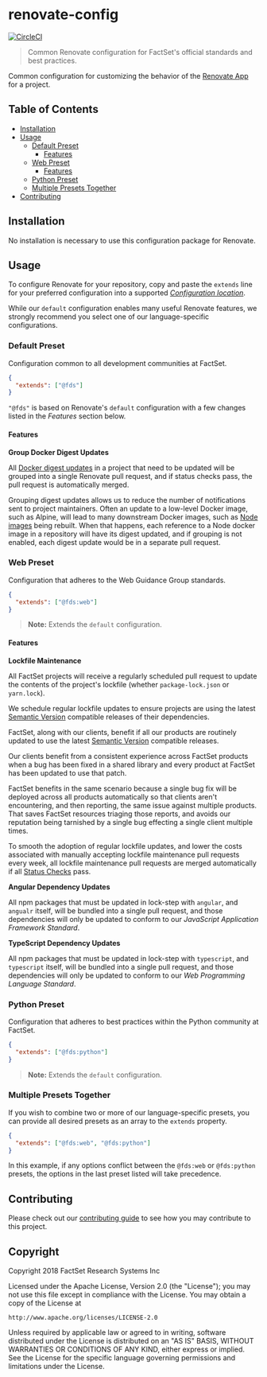 # renovate-config

[![CircleCI](https://circleci.com/gh/factset/renovate-config.svg?style=svg)](https://circleci.com/gh/factset/renovate-config)

> Common Renovate configuration for FactSet's official standards and best practices.

Common configuration for customizing the behavior of the [Renovate App](https://github.com/marketplace/renovate) for a project.

## Table of Contents

<!-- START doctoc generated TOC please keep comment here to allow auto update -->
<!-- DON'T EDIT THIS SECTION, INSTEAD RE-RUN doctoc TO UPDATE -->


- [Installation](#installation)
- [Usage](#usage)
  - [Default Preset](#default-preset)
    - [Features](#features)
  - [Web Preset](#web-preset)
    - [Features](#features-1)
  - [Python Preset](#python-preset)
  - [Multiple Presets Together](#multiple-presets-together)
- [Contributing](#contributing)

<!-- END doctoc generated TOC please keep comment here to allow auto update -->

## Installation

No installation is necessary to use this configuration package for Renovate.

## Usage

To configure Renovate for your repository, copy and paste the `extends` line for your preferred configuration into a supported [_Configuration location_](https://renovateapp.com/docs/getting-started/configure-renovate#configuration-location).

While our `default` configuration enables many useful Renovate features, we strongly recommend you select one of our language-specific configurations.

### Default Preset

Configuration common to all development communities at FactSet.

```json
{
  "extends": ["@fds"]
}
```

`"@fds"` is based on Renovate's `default` configuration with a few changes listed in the _Features_ section below.

#### Features

**Group Docker Digest Updates**

All [Docker digest updates](https://renovateapp.com/docs/language-support/docker#digest-updating) in a project that need to be updated will be grouped into a single Renovate pull request, and if status checks pass, the pull request is automatically merged.

Grouping digest updates allows us to reduce the number of notifications sent to project maintainers. Often an update to a low-level Docker image, such as Alpine, will lead to many downstream Docker images, such as [Node images](https://hub.docker.com/_/node/) being rebuilt. When that happens, each reference to a Node docker image in a repository will have its digest updated, and if grouping is not enabled, each digest update would be in a separate pull request.

### Web Preset

Configuration that adheres to the Web Guidance Group standards.

```json
{
  "extends": ["@fds:web"]
}
```

> **Note:** Extends the `default` configuration.

#### Features

**Lockfile Maintenance**

All FactSet projects will receive a regularly scheduled pull request to update the contents of the project's lockfile (whether `package-lock.json` or `yarn.lock`).

We schedule regular lockfile updates to ensure projects are using the latest [Semantic Version](https://semver.org/) compatible releases of their dependencies.

FactSet, along with our clients, benefit if all our products are routinely updated to use the latest [Semantic Version](https://semver.org/) compatible releases.

Our clients benefit from a consistent experience across FactSet products when a bug has been fixed in a shared library and every product at FactSet has been updated to use that patch.

FactSet benefits in the same scenario because a single bug fix will be deployed across all products automatically so that clients aren't encountering, and then reporting, the same issue against multiple products. That saves FactSet resources triaging those reports, and avoids our reputation being tarnished by a single bug effecting a single client multiple times.

To smooth the adoption of regular lockfile updates, and lower the costs associated with manually accepting lockfile maintenance pull requests every week, all lockfile maintenance pull requests are merged automatically if all [Status Checks](https://blog.github.com/2014-12-08-see-results-from-all-pull-request-status-checks/) pass.

**Angular Dependency Updates**

All npm packages that must be updated in lock-step with `angular`, and `angualr` itself, will be bundled into a single pull request, and those dependencies will only be updated to conform to our _JavaScript Application Framework Standard_.

**TypeScript Dependency Updates**

All npm packages that must be updated in lock-step with `typescript`, and `typescript` itself, will be bundled into a single pull request, and those dependencies will only be updated to conform to our _Web Programming Language Standard_.

### Python Preset

Configuration that adheres to best practices within the Python community at FactSet.

```json
{
  "extends": ["@fds:python"]
}
```

> **Note:** Extends the `default` configuration.

### Multiple Presets Together

If you wish to combine two or more of our language-specific presets, you can provide all desired presets as an array to the `extends` property.

```json
{
  "extends": ["@fds:web", "@fds:python"]
}
```

In this example, if any options conflict between the `@fds:web` or `@fds:python` presets, the options in the last preset listed will take precedence.

## Contributing

Please check out our [contributing guide](https://github.com/factset/renovate-config/blob/master/CONTRIBUTING.md) to see how you may contribute to this project.

## Copyright

Copyright 2018 FactSet Research Systems Inc

Licensed under the Apache License, Version 2.0 (the "License");
you may not use this file except in compliance with the License.
You may obtain a copy of the License at

    http://www.apache.org/licenses/LICENSE-2.0

Unless required by applicable law or agreed to in writing, software
distributed under the License is distributed on an "AS IS" BASIS,
WITHOUT WARRANTIES OR CONDITIONS OF ANY KIND, either express or implied.
See the License for the specific language governing permissions and
limitations under the License.
